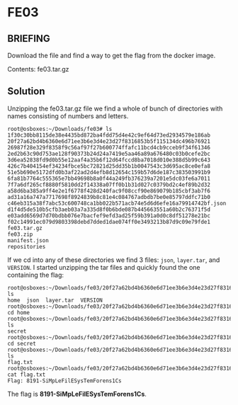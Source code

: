 # FE03
## BRIEFING
Download the file and find a way to get the flag from the docker image.

Contents: fe03.tar.gz

## Solution

Unzipping the fe03.tar.gz file we find a whole of bunch of directories with names consisting of numbers and letters.

```console
root@osboxes:~/Downloads/fe03# ls
1f30c30bb8115de38e4435bd872ba4fdd75d4e42c9ef64d73ed2934579e186ab
20f27a62bd4b6360e6d71ee3b6e3d4e23d27f8316853b5f115134dc496b76921
26987f28e329f8358f9c56af97f27b600774ffafc11bcd4cb9cceb9f34f61346
2ed2b63c90d753ae128f90373b24d24a7419e5aa46a89a676480c03b0cefe2bc
3d6ea52838fd9d0b55e12aaf4a35b6f12d64fccd8ba7018d010e388d5b99c643
426c7b404154ef34234fbce5bc72821d25dd35b1b0047543c3d695ac8ce0efa8
51e5b690e5172dfd0b3af22ad2d4efb8d12654c159b57d6de187c383503991b9
6fa81b7764c555365e7bb49698b8a0f44a249fb376239a7201e5dc03fe6a7011
7f7a6df265cf8880f5810dd2f14338a07ff0b1b31d027c0379bd2c4ef89b2d32
a58d6ba385a9ff4e2e1f6778f428d240fac9f08ccf90e869079b185cbf3ab7f6
ad31a16a747a7717698f8924839b8c81e4c084767adbdb7be0e85797ddfc71b0
c46eb315a38f7abc53c600748ca1bb022b571acb74e5d6d6efe16a79914742bf.json
d1f4d5de510b5cfb3aeb03a7a335d8f0b6bde087b445663551a60b2c76371f5d
e03add6569d7d70bdbb076e7bacfef9efd3ad25f59b391a0d0c8df51278e21bc
f02c14991ec079d9803398debd7dded1dae074ff0e3493213b87d9c09e79fde1
fe03.tar.gz
fe03.zip
manifest.json
repositories
```

If we cd into any of these directories we find 3 files: `json`, `layer.tar`, and `VERSION`. I started unzipping the tar files and quickly found the one containing the flag:

```console
root@osboxes:~/Downloads/fe03/20f27a62bd4b6360e6d71ee3b6e3d4e23d27f8316853b5f115134dc496b76921# ls
home  json  layer.tar  VERSION
root@osboxes:~/Downloads/fe03/20f27a62bd4b6360e6d71ee3b6e3d4e23d27f8316853b5f115134dc496b76921# cd home
root@osboxes:~/Downloads/fe03/20f27a62bd4b6360e6d71ee3b6e3d4e23d27f8316853b5f115134dc496b76921/home# ls
secret
root@osboxes:~/Downloads/fe03/20f27a62bd4b6360e6d71ee3b6e3d4e23d27f8316853b5f115134dc496b76921/home# cd secret
root@osboxes:~/Downloads/fe03/20f27a62bd4b6360e6d71ee3b6e3d4e23d27f8316853b5f115134dc496b76921/home/secret# ls
flag.txt
root@osboxes:~/Downloads/fe03/20f27a62bd4b6360e6d71ee3b6e3d4e23d27f8316853b5f115134dc496b76921/home/secret# cat flag.txt 
Flag: 8191-SiMpLeFilESysTemForens1Cs
```

The flag is **8191-SiMpLeFilESysTemForens1Cs**.
